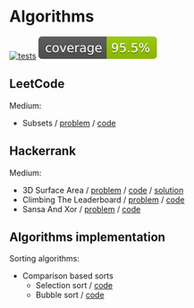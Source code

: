 # Algorithms
[![tests](https://github.com/xtenzQ/Algorithms/actions/workflows/tests.yml/badge.svg)](https://github.com/xtenzQ/Algorithms/actions/workflows/tests.yml)
![Coverage](.github/badges/jacoco.svg)

## LeetCode

Medium:
- Subsets / [problem](https://leetcode.com/problems/subsets/description/) / [code](src/main/java/com/xtenzq/leetcode/Subsets.java)

## Hackerrank

Medium:
- 3D Surface Area / [problem](https://www.hackerrank.com/challenges/3d-surface-area/problem) / [code](src/main/java/com/xtenzq/hackerrank/ThreeDSurfaceArea.java) / [solution](docs/img/3d_solution.jpg)
- Climbing The Leaderboard / [problem](https://www.hackerrank.com/challenges/climbing-the-leaderboard/problem) / [code](src/main/java/com/xtenzq/hackerrank/ClimbingTheLeaderboard.java)
- Sansa And Xor / [problem](https://www.hackerrank.com/challenges/sansa-and-xor/problem) / [code](src/main/java/com/xtenzq/hackerrank/SansaAndXor.java)

## Algorithms implementation

Sorting algorithms:
- Comparison based sorts
  - Selection sort / [code](src/main/java/com/xtenzq/algorithms/SelectionSort.java)
  - Bubble sort / [code](src/main/java/com/xtenzq/algorithms/BubbleSort.java)

